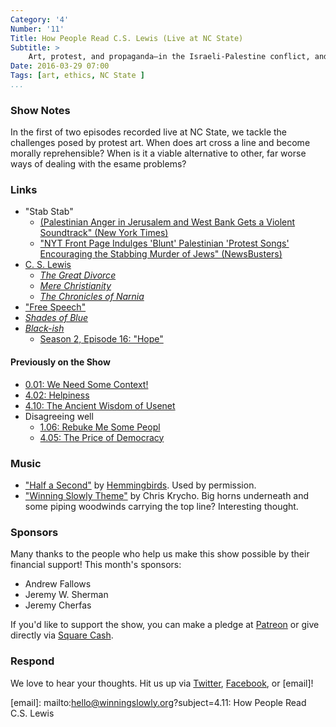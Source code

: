 ```yaml
---
Category: '4'
Number: '11'
Title: How People Read C.S. Lewis (Live at NC State)
Subtitle: >
    Art, protest, and propaganda—in the Israeli-Palestine conflict, and in general
Date: 2016-03-29 07:00
Tags: [art, ethics, NC State ]
...
```


### Show Notes

In the first of two episodes recorded live at NC State, we tackle the challenges posed by protest art. When does art cross a line and become morally reprehensible? When is it a viable alternative to other, far worse ways of dealing with the esame problems?


### Links

- "Stab Stab"
    + [(Palestinian Anger in Jerusalem and West Bank Gets a Violent Soundtrack" (New York Times)](http://www.nytimes.com/2015/10/23/world/middleeast/palestinians-israel-stabbings-shootings.html?_r=1)
    + ["NYT Front Page Indulges 'Blunt' Palestinian 'Protest Songs' Encouraging the Stabbing Murder of Jews" (NewsBusters)](http://www.newsbusters.org/blogs/nb/clay-waters/2015/10/24/nyt-front-page-indulges-blunt-palestinian-protest-songs-encouraging)
- [C. S. Lewis](https://www.cslewis.com/us)
    + [_The Great Divorce_](http://www.alibris.com/The-Great-Divorce-C-S-Lewis/book/2694905?matches=253)
    + [_Mere Christianity_](http://www.alibris.com/Mere-Christianity-C-S-Lewis/book/4309983?matches=681)
    + [_The Chronicles of Narnia_](http://www.alibris.com/The-Chronicles-of-Narnia-C-S-Lewis/book/1092061?matches=783)
- ["Free Speech"](https://xkcd.com/1357/)
- [_Shades of Blue_](http://www.imdb.com/title/tt4118584/)
- [_Black-ish_](http://www.imdb.com/title/tt3487356/?ref_=fn_al_tt_1)
    + [Season 2, Episode 16: "Hope"](http://www.imdb.com/title/tt4831844/?ref_=ttep_ep16)


#### Previously on the Show

- [0.01: We Need Some Context!](http://www.winningslowly.org/0.01)
- [4.02: Helpiness](http://www.winningslowly.org/4.02/)
- [4.10: The Ancient Wisdom of Usenet](http://www.winningslowly.org/4.10/)
- Disagreeing well
    + [1.06: Rebuke Me Some Peopl](http://www.winningslowly.org/1.06/)
    + [4.05: The Price of Democracy](http://www.winningslowly.org/4.05/)


### Music

  - ["Half a Second"] by [Hemmingbirds]. Used by permission.
  - ["Winning Slowly Theme"] by Chris Krycho. Big horns underneath and some piping woodwinds carrying the top line? Interesting thought.

["Half a Second"]: https://soundcloud.com/hemmingbirds/half-a-second
[Hemmingbirds]: https://soundcloud.com/hemmingbirds
["Winning Slowly Theme"]: //soundcloud.com/chriskrycho/winning-slowly


### Sponsors

Many thanks to the people who help us make this show possible by their financial support! This month's sponsors:

  - Andrew Fallows
  - Jeremy W. Sherman
  - Jeremy Cherfas

If you'd like to support the show, you can make a pledge at [Patreon] or give directly via [Square Cash].

[Patreon]: //www.patreon.com/winningslowly
[Square Cash]: //cash.me/$winningslowly


### Respond

We love to hear your thoughts. Hit us up via [Twitter], [Facebook], or [email]!

[Twitter]: //www.twitter.com/winningslowly
[Facebook]: //www.facebook.com/winningslowlypodcast
[email]: mailto:hello@winningslowly.org?subject=4.11: How People Read C.S. Lewis
